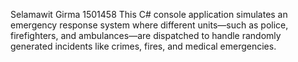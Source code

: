 Selamawit Girma 1501458
This C# console application simulates an emergency response system where different units—such as police, firefighters, and ambulances—are dispatched to handle randomly generated incidents like crimes, fires, and medical emergencies. 
